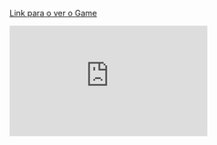 <a href="https://serranoz.itch.io/buxin-cheio" target="_blank">Link para o ver o Game</a>

<iframe width="347" height="195" src="https://www.youtube.com/embed/DHRP2Se2VY0" title="YouTube video player" frameborder="0" allow="accelerometer; autoplay; clipboard-write; encrypted-media; gyroscope; picture-in-picture" allowfullscreen></iframe>
